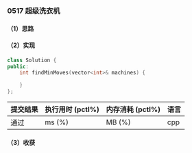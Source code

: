 ### 0517 超级洗衣机

#### （1）思路

#### （2）实现

```cpp
class Solution {
public:
    int findMinMoves(vector<int>& machines) {

    }
};
```

| 提交结果 | 执行用时 (pctl%) | 内存消耗 (pctl%) | 语言 |
|:---------|:-----------------|:-----------------|:-----|
| 通过     |  ms (%)   |  MB (%)  | cpp  |

#### （3）收获
